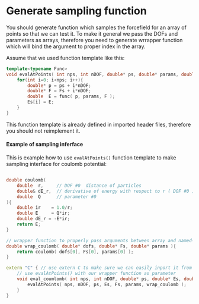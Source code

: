 
# **Generate sampling function**

You should generate function which samples the forcefield for an array of points so that we can test it. To make it general we pass the DOFs and parameters as arrays, therefore you need to generate wrrapper function which will bind the argument to proper index in the array. 

Assume that we used function template like this:

```C++
template<typename Func>
void evalAtPoints( int nps, int nDOF, double* ps, double* params, double* Es, double* Fs, Func func ){
    for(int i=0; i<nps; i++){
        double* p = ps + i*nDOF;
        double* F = Fs + i*nDOF;
        double  E = func( p, params, F );
        Es[i] = E;
    }
}
```

This function template is already defined in imported header files, therefore you should not reimplement it.

#### Example of sampling inferface

This is example how to use `evalAtPoints()` function template to make sampling interface for coulomb potential:

```C++

double coulomb(
    double  r,     // DOF #0  distance of particles
    double& dE_r,  // derivative of energy with respect to r ( DOF #0 )
    double  Q      // parameter #0
){    
    double ir    = 1.0/r;
    double E     = Q*ir;
    double dE_r = -E*ir;
    return E;
}

// wrapper function to properly pass arguments between array and named-arguments
double wrap_coulomb( double* dofs, double* Fs, double* params ){
    return coulomb( dofs[0], Fs[0], params[0] );
}

extern "C" { // use extern C to make sure we can easily inport it from python ctypes
    // use evalAtPoints() with our wrapper function as parameter
    void eval_coumlomb( int nps, int nDOF, double* ps, double* Es, double* Fs, double* params ){
        evalAtPoints( nps, nDOF, ps, Es, Fs, params, wrap_coulomb );
    }
}
```

